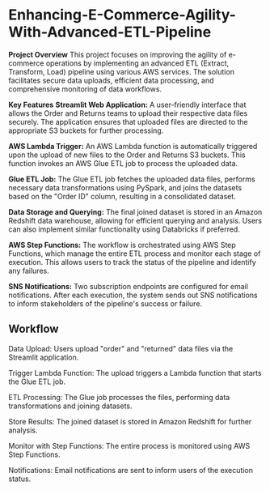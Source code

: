 # Enhancing-E-Commerce-Agility-With-Advanced-ETL-Pipeline
**Project Overview**
This project focuses on improving the agility of e-commerce operations by implementing an advanced ETL (Extract, Transform, Load) pipeline using various AWS services. The solution facilitates secure data uploads, efficient data processing, and comprehensive monitoring of data workflows.

**Key Features**
**Streamlit Web Application:** A user-friendly interface that allows the Order and Returns teams to upload their respective data files securely. The application ensures that uploaded files are directed to the appropriate S3 buckets for further processing.

**AWS Lambda Trigger:** An AWS Lambda function is automatically triggered upon the upload of new files to the Order and Returns S3 buckets. This function invokes an AWS Glue ETL job to process the uploaded data.

**Glue ETL Job:** The Glue ETL job fetches the uploaded data files, performs necessary data transformations using PySpark, and joins the datasets based on the "Order ID" column, resulting in a consolidated dataset.

**Data Storage and Querying:** The final joined dataset is stored in an Amazon Redshift data warehouse, allowing for efficient querying and analysis. Users can also implement similar functionality using Databricks if preferred.

**AWS Step Functions:** The workflow is orchestrated using AWS Step Functions, which manage the entire ETL process and monitor each stage of execution. This allows users to track the status of the pipeline and identify any failures.

**SNS Notifications:** Two subscription endpoints are configured for email notifications. After each execution, the system sends out SNS notifications to inform stakeholders of the pipeline's success or failure.

## Workflow
Data Upload: Users upload "order" and "returned" data files via the Streamlit application.

Trigger Lambda Function: The upload triggers a Lambda function that starts the Glue ETL job.

ETL Processing: The Glue job processes the files, performing data transformations and joining datasets.

Store Results: The joined dataset is stored in Amazon Redshift for further analysis.

Monitor with Step Functions: The entire process is monitored using AWS Step Functions.

Notifications: Email notifications are sent to inform users of the execution status.
